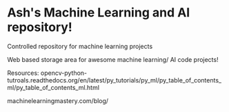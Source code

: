 # Ash's Machine Learning and AI repository!
Controlled repository for machine learning projects


Web based storage area for awesome machine learning/ AI code projects!

Resources:
opencv-python-tutroals.readthedocs.org/en/latest/py_tutorials/py_ml/py_table_of_contents_ml/py_table_of_contents_ml.html

machinelearningmastery.com/blog/
